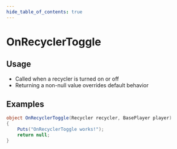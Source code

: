 ```yaml
---
hide_table_of_contents: true
---
```


# OnRecyclerToggle

## Usage

* Called when a recycler is turned on or off
* Returning a non-null value overrides default behavior

## Examples

```csharp title=""
object OnRecyclerToggle(Recycler recycler, BasePlayer player)
{
    Puts("OnRecyclerToggle works!");
    return null;
}
```
